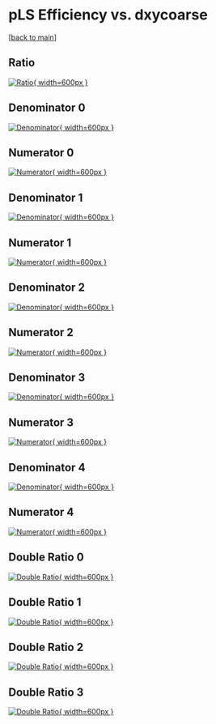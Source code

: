 # pLS Efficiency vs. dxycoarse

[[back to main](./)]



## Ratio

[![Ratio](../mtv/var/pLS_xtr_211_0_eff_dxycoarse.png){ width=600px }](../mtv/var/pLS_xtr_211_0_eff_dxycoarse.pdf)

## Denominator 0

[![Denominator](../mtv/den/pLS_xtr_211_0_eff_dxycoarse_den0.png){ width=600px }](../mtv/den/pLS_xtr_211_0_eff_dxycoarse_den0.pdf)

## Numerator 0

[![Numerator](../mtv/num/pLS_xtr_211_0_eff_dxycoarse_num0.png){ width=600px }](../mtv/num/pLS_xtr_211_0_eff_dxycoarse_num0.pdf)

## Denominator 1

[![Denominator](../mtv/den/pLS_xtr_211_0_eff_dxycoarse_den1.png){ width=600px }](../mtv/den/pLS_xtr_211_0_eff_dxycoarse_den1.pdf)

## Numerator 1

[![Numerator](../mtv/num/pLS_xtr_211_0_eff_dxycoarse_num1.png){ width=600px }](../mtv/num/pLS_xtr_211_0_eff_dxycoarse_num1.pdf)

## Denominator 2

[![Denominator](../mtv/den/pLS_xtr_211_0_eff_dxycoarse_den2.png){ width=600px }](../mtv/den/pLS_xtr_211_0_eff_dxycoarse_den2.pdf)

## Numerator 2

[![Numerator](../mtv/num/pLS_xtr_211_0_eff_dxycoarse_num2.png){ width=600px }](../mtv/num/pLS_xtr_211_0_eff_dxycoarse_num2.pdf)

## Denominator 3

[![Denominator](../mtv/den/pLS_xtr_211_0_eff_dxycoarse_den3.png){ width=600px }](../mtv/den/pLS_xtr_211_0_eff_dxycoarse_den3.pdf)

## Numerator 3

[![Numerator](../mtv/num/pLS_xtr_211_0_eff_dxycoarse_num3.png){ width=600px }](../mtv/num/pLS_xtr_211_0_eff_dxycoarse_num3.pdf)

## Denominator 4

[![Denominator](../mtv/den/pLS_xtr_211_0_eff_dxycoarse_den4.png){ width=600px }](../mtv/den/pLS_xtr_211_0_eff_dxycoarse_den4.pdf)

## Numerator 4

[![Numerator](../mtv/num/pLS_xtr_211_0_eff_dxycoarse_num4.png){ width=600px }](../mtv/num/pLS_xtr_211_0_eff_dxycoarse_num4.pdf)

## Double Ratio 0

[![Double Ratio](../mtv/ratio/pLS_xtr_211_0_eff_dxycoarse_ratio0.png){ width=600px }](../mtv/ratio/pLS_xtr_211_0_eff_dxycoarse_ratio0.pdf)

## Double Ratio 1

[![Double Ratio](../mtv/ratio/pLS_xtr_211_0_eff_dxycoarse_ratio1.png){ width=600px }](../mtv/ratio/pLS_xtr_211_0_eff_dxycoarse_ratio1.pdf)

## Double Ratio 2

[![Double Ratio](../mtv/ratio/pLS_xtr_211_0_eff_dxycoarse_ratio2.png){ width=600px }](../mtv/ratio/pLS_xtr_211_0_eff_dxycoarse_ratio2.pdf)

## Double Ratio 3

[![Double Ratio](../mtv/ratio/pLS_xtr_211_0_eff_dxycoarse_ratio3.png){ width=600px }](../mtv/ratio/pLS_xtr_211_0_eff_dxycoarse_ratio3.pdf)


